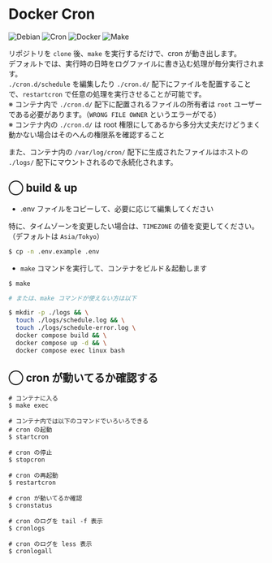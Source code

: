 # Docker Cron

![Debian](https://img.shields.io/badge/Debian-CCCCCC?logo=debian&logoColor=AD1544)
![Cron](https://img.shields.io/badge/Cron-198EBE?logo=cron&logoColor=CCCCCC)
![Docker](https://img.shields.io/badge/Docker-Compose-1658DB?logo=docker&logoColor=white)
![Make](https://img.shields.io/badge/Make-822322?logo=gnu&logoColor=white)

リポジトリを `clone` 後、`make` を実行するだけで、cron が動き出します。  
デフォルトでは、実行時の日時をログファイルに書き込む処理が毎分実行されます。  
`./cron.d/schedule` を編集したり `./cron.d/` 配下にファイルを配置することで、`restartcron` で任意の処理を実行させることが可能です。  
※ コンテナ内で `./cron.d/` 配下に配置されるファイルの所有者は `root` ユーザーである必要があります。（`WRONG FILE OWNER` というエラーがでる）  
※ コンテナ内の `./cron.d/` は root 権限にしてあるから多分大丈夫だけどうまく動かない場合はそのへんの権限系を確認すること

また、コンテナ内の `/var/log/cron/` 配下に生成されたファイルはホストの `./logs/` 配下にマウントされるので永続化されます。

## ◯ build & up

- .env ファイルをコピーして、必要に応じて編集してください

特に、タイムゾーンを変更したい場合は、`TIMEZONE` の値を変更してください。  
（デフォルトは `Asia/Tokyo`）

```bash
$ cp -n .env.example .env
```

- `make` コマンドを実行して、コンテナをビルド＆起動します

```bash
$ make

# または、make コマンドが使えない方は以下

$ mkdir -p ./logs && \
  touch ./logs/schedule.log && \
  touch ./logs/schedule-error.log \
  docker compose build && \
  docker compose up -d && \
  docker compose exec linux bash
```

## ◯ cron が動いてるか確認する

```:bash
# コンテナに入る
$ make exec

# コンテナ内では以下のコマンドでいろいろできる
# cron の起動
$ startcron

# cron の停止
$ stopcron

# cron の再起動
$ restartcron

# cron が動いてるか確認
$ cronstatus

# cron のログを tail -f 表示
$ cronlogs

# cron のログを less 表示
$ cronlogall
```
